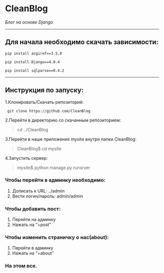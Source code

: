 # CleanBlog
*Блог на основе Django*

------------
## Для начала необходимо скачать зависимости:

>
    pip install asgiref==3.5.0
>
    pip install Django==4.0.4
>
    pip install sqlparse==0.4.2
  


---------------------
## Инструкция по запуску:


1.Клонировать/Скачать репозиторий:

     git clone https://github.com/CleanBlog


2.Перейти в директорию со скачанным репозиторием:

> cd ../CleanBlog


3.Перейти в наше приложение mysite внутри папки CleanBlog:

> CleanBlog$ cd mysite


4.Запустить сервер:

> mysite$ python manage.py runsrver


>>>
### Чтобы перейти в админку необходимо:
1. Дописать к URL: ../admin
2. Вести логин/пароль: admin/admin

>
### Чтобы добавить пост:
1. Перейти на админку
2. Нажать на “+post”

>
### Чтобы изменить страничку о нас(about):
1. Перейти в админку
2. Нажать на “+about”

>
### На этом все.

